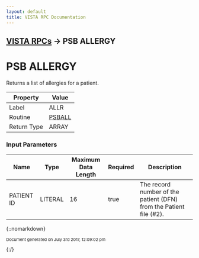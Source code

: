 ```yaml
---
layout: default
title: VISTA RPC Documentation
---
```


## [VISTA RPCs](TableOfContents) &#8594; PSB ALLERGY
# PSB ALLERGY

Returns a list of allergies for a patient.

Property | Value
--- | ---
Label | ALLR
Routine | [PSBALL](http://code.osehra.org/dox/Routine_PSBALL_source.html)
Return Type | ARRAY


### Input Parameters

Name | Type | Maximum Data Length | Required | Description
--- | --- | --- | --- | ---
 PATIENT ID | LITERAL | 16 | true | The record number of the patient (DFN) from the Patient file (#2).



{::nomarkdown} <br/><p style="font-size: 11px">Document generated on July 3rd 2017, 12:09:02 pm</p>{:/}